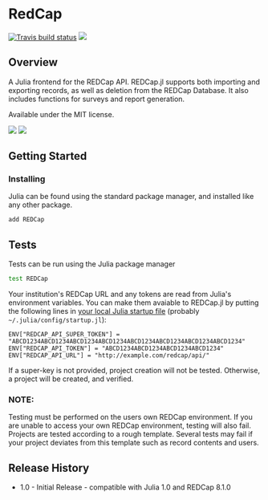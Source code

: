 # RedCap

<p>
<a href="https://travis-ci.org/bcbi/REDCap.jl/branches"><img alt="Travis build status" src="https://travis-ci.org/bcbi/REDCap.jl.svg?branch=master"></a>
<a href="http://codecov.io/github/bcbi/REDCap.jl?branch=master"><img src="http://codecov.io/github/bcbi/REDCap.jl/coverage.svg?branch=master"></a>
</p>

## Overview

A Julia frontend for the REDCap API. REDCap.jl supports both importing and exporting records, as well as deletion from the REDCap Database. It also includes functions for surveys and report generation. 

Available under the MIT license.

[![](https://img.shields.io/badge/docs-stable-blue.svg)](https://bcbi.github.io/REDCap.jl/stable)
[![](https://img.shields.io/badge/docs-latest-blue.svg)](https://bcbi.github.io/REDCap.jl/latest)


## Getting Started 


### Installing

Julia can be found using the standard package manager, and installed like any other package.

```bash
add REDCap
```

## Tests 

Tests can be run using the Julia package manager
```bash
test REDCap
```

Your institution's REDCap URL and any tokens are read from Julia's environment variables.
You can make them avaiable to REDCap.jl by putting the following lines in [your local Julia startup file](https://docs.julialang.org/en/v1/manual/command-line-interface/#Startup-file) (probably `~/.julia/config/startup.jl`):
```
ENV["REDCAP_API_SUPER_TOKEN"] = "ABCD1234ABCD1234ABCD1234ABCD1234ABCD1234ABCD1234ABCD1234ABCD1234"
ENV["REDCAP_API_TOKEN"] = "ABCD1234ABCD1234ABCD1234ABCD1234"
ENV["REDCAP_API_URL"] = "http://example.com/redcap/api/"
```
If a super-key is not provided, project creation will not be tested. Otherwise, a project will be created, and verified.

### NOTE:
Testing must be performed on the users own REDCap environment. If you are unable to access your own REDCap environment, testing will also fail.
Projects are tested according to a rough template. Several tests may fail if your project deviates from this template such as record contents and users.

## Release History
- 1.0 - Initial Release - compatible with Julia 1.0 and REDCap 8.1.0
